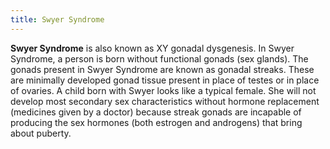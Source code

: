 ```yaml
---
title: Swyer Syndrome
---
```


**Swyer Syndrome** is also known as XY gonadal dysgenesis. In Swyer Syndrome, a person is born without functional gonads (sex glands). The gonads present in Swyer Syndrome are known as gonadal streaks. These are minimally developed gonad tissue present in place of testes or in place of ovaries. A child born with Swyer looks like a typical female. She will not develop most secondary sex characteristics without hormone replacement (medicines given by a doctor) because streak gonads are incapable of producing the sex hormones (both estrogen and androgens) that bring about puberty.